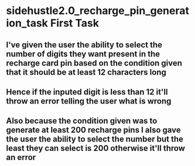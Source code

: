 # sidehustle2.0_recharge_pin_generation_task First Task

## I've given the user the ability to select the number of digits they want present in the recharge card pin based on the condition given that it should be at least 12 characters long
## Hence if the inputed digit is less than 12 it'll throw an error telling the user what is wrong

## Also because the condition given was to generate at least 200 recharge pins I also gave the user the ability to select the number but the least they can select is 200 otherwise it'll throw an error
